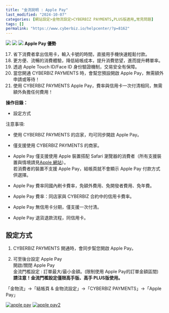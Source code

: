 ```yaml
---
title: "金流說明 : Apple Pay"
last_modified: "2024-10-07"
categories: [網站設定>金物流設定>CYBERBIZ PAYMENTS,PLUS版適用,常見問題]
tags: []
permalink: "https://www.cyberbiz.io/helpcenter/?p=8162"
---
```


![](https://www.cyberbiz.io/helpcenter/wp-content/uploads/CYBPAYMENTS.png)
![](https://www.cyberbiz.io/helpcenter/wp-content/uploads/一般版3.png)
![](https://www.cyberbiz.io/helpcenter/wp-content/uploads/PLUS版3.png) **Apple
Pay 優勢**  


17. 省下消費者拿出信用卡，輸入卡號的時間，直接用手機快速輕鬆付款。
18. 更方便、流暢的消費體驗，降低結帳成本，提升消費慾望，進而提升轉單率。
19. 透過 Apple Touch ID/Face ID 身份驗證機制，交易安全有保障。
20. 當您開通 CYBERBIZ PAYMENTS 時，會幫您預設開啟 Apple Pay，無需額外申請或等待！
21. 使用 CYBERBIZ PAYMENTS Apple Pay，費率與信用卡一次付清相同，無需額外負擔任何費用！



**操作目錄：**

* 設定方式

注意事項:  

* 使用 CYBERBIZ PAYMENTS 的店家，均可同步開啟 Apple Pay。
* 僅支援使用 CYBERBIZ PAYMENTS 的商家。
* Apple Pay 僅支援使用 Apple 裝置搭配 Safari 瀏覽器的消費者（所有支援裝置與情境請見[Apple 網站](https://support.apple.com/en-us/102896)）。  
若消費者的裝置不支援 Apple Pay，結帳頁就不會顯示 Apple Pay 付款方式供選擇。

* Apple Pay 費率同國內刷卡費率，免額外費用、免開發者費用、免年費。
* Apple Pay 費率：同店家與 CYBERBIZ 合約中的信用卡費率。
* Apple Pay 無信用卡分期，僅支援一次付清。
* Apple Pay 退貨退款流程，同信用卡。



## 設定方式

1. CYBERBIZ PAYMENTS 開通時，會同步幫您開啟 Apple Pay。


2. 可至後台設定 Apple Pay   
開啟/關閉 Apple Pay  
金流門檻設定 : 訂單最大/最小金額。(限制使用 Apple Pay的訂單金額區間)  
**請注意！金流門檻設定僅限高手版、高手 PLUS版使用。**  

「金物流」→「結帳頁 & 金物流設定」→「CYBERBIZ PAYMENTS」→「Apple Pay」  

[![apple pay](https://www.cyberbiz.io/support/wp-content/uploads/金流說明-Apple-Pay01.png)](https://www.cyberbiz.io/support/wp-content/uploads/金流說明-Apple-Pay01.png) [![apple pay2](https://www.cyberbiz.io/support/wp-content/uploads/金流說明-Apple-Pay02.png)](https://www.cyberbiz.io/support/wp-content/uploads/金流說明-Apple-Pay02.png)

